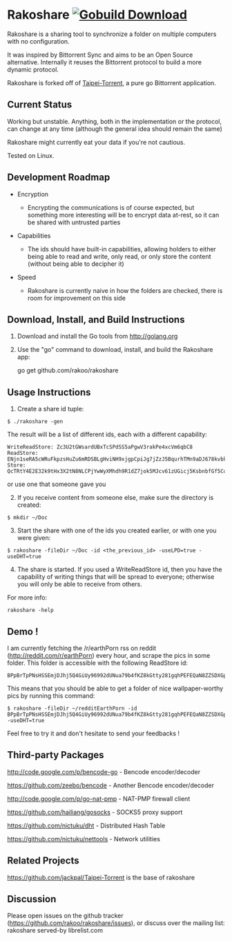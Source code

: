 Rakoshare [![Gobuild Download](http://gobuild.io/badge/github.com/rakoo/rakoshare/download.png)](http://gobuild.io/github.com/rakoo/rakoshare)
=========

Rakoshare is a sharing tool to synchronize a folder on multiple
computers with no configuration.

It was inspired by Bittorrent Sync and aims to be an Open Source
alternative. Internally it reuses the Bittorrent protocol to build a
more dynamic protocol.

Rakoshare is forked off of
[Taipei-Torrent](https://github.com/jackpal/Taipei-Torrent), a pure go
Bittorrent application.

Current Status
--------------

Working but unstable. Anything, both in the implementation or the
protocol, can change at any time (although the general idea should
    remain the same)

Rakoshare might currently eat your data if you're not cautious.

Tested on Linux.

Development Roadmap
-------------------

*  Encryption

    * Encrypting the communications is of course expected, but something
      more interesting will be to encrypt data at-rest, so it can be
      shared with untrusted parties

*  Capabilities

    * The ids should have built-in capabilities, allowing holders to
      either being able to read and write, only read, or only store the
      content (without being able to decipher it)

*  Speed
    * Rakoshare is currently naive in how the folders are checked, there
      is room for improvement on this side

Download, Install, and Build Instructions
-----------------------------------------

1. Download and install the Go tools from http://golang.org

2. Use the "go" command to download, install, and build the Rakoshare
app:

    go get github.com/rakoo/rakoshare

Usage Instructions
------------------

1. Create a share id tuple:

  `$ ./rakoshare -gen`

  The result will be a list of different ids, each with a different
  capability:

  ```
  WriteReadStore: Zc3U2tGWsardUBxTcSPdSS5aPgwV3rakPe4xcVm6qbC8
  ReadStore: ENjn1seRA5cWRuFkpzsHuZu6mRDSBLgHviNH9xjgpCpiJg7jZzJ5BqurhTMn9aDJ678kvbkESeki9dS3sZEWEczZ
  Store: QcTRtY4E2E32k9tHx3X2tN8NLCPjYwWyXMhdh9R1dZ7jok5MJcv61zUGicj5KsbnbfGf5Cogb1xFf9JzyRq5H6s1
  ```

  or use one that someone gave you

2. If you receive content from someone else, make sure the directory is
   created:

  `$ mkdir ~/Doc`

3. Start the share with one of the ids you created earlier, or with one
   you were given:

  `$ rakoshare -fileDir ~/Doc -id <the_previous_id> -useLPD=true -useDHT=true`

4. The share is started. If you used a WriteReadStore id, then you have
   the capability of writing things that will be spread to everyone;
   otherwise you will only be able to receive from others.

For more info:

    rakoshare -help

Demo !
------

I am currently fetching the /r/earthPorn rss on reddit
(http://reddit.com/r/earthPorn) every hour, and scrape the pics in some
folder. This folder is accessible with the following ReadStore id:

    BPpBrTpPNsHSSEmjDJhj5Q4GiUy96992dUNua79b4fKZ8kGtty281gqhPEFEQaN8ZZSDXGp4mCZFnd3GfjvtUJYJ

This means that you should be able to get a folder of nice
wallpaper-worthy pics by running this command:

    $ rakoshare -fileDir ~/redditEarthPorn -id BPpBrTpPNsHSSEmjDJhj5Q4GiUy96992dUNua79b4fKZ8kGtty281gqhPEFEQaN8ZZSDXGp4mCZFnd3GfjvtUJYJ -useDHT=true

Feel free to try it and don't hesitate to send your feedbacks !


Third-party Packages
--------------------

http://code.google.com/p/bencode-go - Bencode encoder/decoder

https://github.com/zeebo/bencode    - Another Bencode encoder/decoder

http://code.google.com/p/go-nat-pmp - NAT-PMP firewall client

https://github.com/hailiang/gosocks - SOCKS5 proxy support

https://github.com/nictuku/dht      - Distributed Hash Table

https://github.com/nictuku/nettools - Network utilities

Related Projects
----------------

https://github.com/jackpal/Taipei-Torrent is the base of rakoshare

Discussion
----------

Please open issues on the github tracker
(https://github.com/rakoo/rakoshare/issues), or discuss over the mailing
list: rakoshare served-by librelist.com
